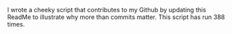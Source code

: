 I wrote a cheeky script that contributes to my Github by updating this ReadMe to illustrate why more than commits matter. This script has run 388 times.